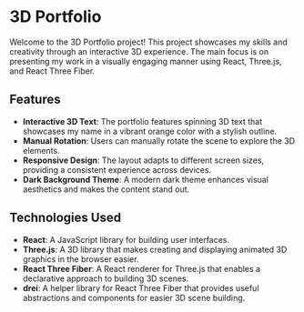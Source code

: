 # 3D Portfolio

Welcome to the 3D Portfolio project! This project showcases my skills and creativity through an interactive 3D experience. The main focus is on presenting my work in a visually engaging manner using React, Three.js, and React Three Fiber.


## Features

- **Interactive 3D Text**: The portfolio features spinning 3D text that showcases my name in a vibrant orange color with a stylish outline.
- **Manual Rotation**: Users can manually rotate the scene to explore the 3D elements.
- **Responsive Design**: The layout adapts to different screen sizes, providing a consistent experience across devices.
- **Dark Background Theme**: A modern dark theme enhances visual aesthetics and makes the content stand out.

## Technologies Used

- **React**: A JavaScript library for building user interfaces.
- **Three.js**: A 3D library that makes creating and displaying animated 3D graphics in the browser easier.
- **React Three Fiber**: A React renderer for Three.js that enables a declarative approach to building 3D scenes.
- **drei**: A helper library for React Three Fiber that provides useful abstractions and components for easier 3D scene building.
